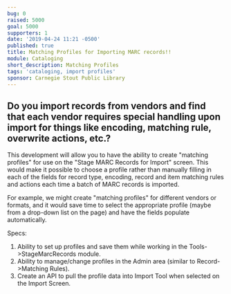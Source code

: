 ```yaml
---
bug: 0
raised: 5000
goal: 5000
supporters: 1
date: '2019-04-24 11:21 -0500'
published: true
title: Matching Profiles for Importing MARC records!!
module: Cataloging
short_description: Matching Profiles
tags: 'cataloging, import profiles'
sponsor: Carnegie Stout Public Library
---
```


## Do you import records from vendors and find that each vendor requires special handling upon import for things like encoding, matching rule, overwrite actions, etc.?

This development will allow you to have the ability to create "matching profiles" for use on the "Stage MARC Records for Import" screen. This would make it possible to choose a profile rather than manually filling in each of the fields for record type, encoding, record and item matching rules and actions each time a batch of MARC records is imported. 

For example, we might create "matching profiles" for different vendors or formats, and it would save time to select the appropriate profile (maybe from a drop-down list on the page) and have the fields populate automatically.

Specs:
1. Ability to set up profiles and save them while working in the Tools->StageMarcRecords module. 
2. Ability to manage/change profiles in the Admin area (similar to Record->Matching Rules). 
3. Create an API to pull the profile data into Import Tool when selected on the Import Screen.
